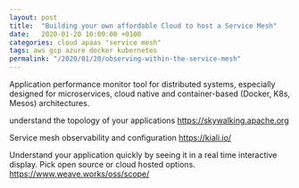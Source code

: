 ```yaml
---
layout: post
title:  "Building your own affordable Cloud to host a Service Mesh"
date:   2020-01-20 10:00:00 +0100
categories: cloud apaas "service mesh" 
tags: aws gcp azure docker kubernetes 
permalink: "/2020/01/20/observing-within-the-service-mesh"
---
```


Application performance monitor tool for distributed systems, especially designed for microservices, cloud native and container-based (Docker, K8s, Mesos) architectures.

understand the topology of your applications
https://skywalking.apache.org



Service mesh observability and configuration
https://kiali.io/


Understand your application quickly by seeing it in a real time interactive display. Pick open source or cloud hosted options.
https://www.weave.works/oss/scope/